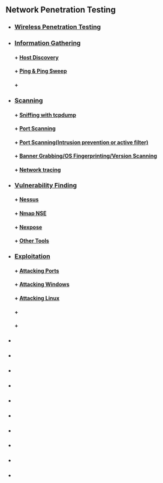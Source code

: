 ## Network Penetration Testing

* ###  [ Wireless Penetration Testing](https://github.com/sarathlalup/Penetration-Testing/blob/master/Wireless%20Attacks/Wifi/Attack.md )
* ###  [ Information Gathering]( )
    #### + [     Host Discovery]( )
    #### + [     Ping & Ping Sweep]( )
    #### + [     ]( )
* ###  [ Scanning]( )
    #### + [     Sniffing with tcpdump]( )
    #### + [      Port Scanning]( )
    #### + [      Port Scanning(Intrusion prevention or active filter)]( )
    #### + [      Banner Grabbing/OS Fingerprinting/Version Scanning]( )
    #### + [      Network tracing]( )
* ###  [ Vulnerability Finding]( )
    #### + [     Nessus]( )
    #### + [     Nmap NSE]( )
    #### + [     Nexpose]( )
    #### + [     Other Tools]( )
* ###  [ Exploitation]( )
   #### + [     Attacking Ports]( )
   #### + [     Attacking Windows](https://github.com/sarathlalup/Penetration-Testing/blob/master/Windows%20Exploitaion/README.md)
   #### + [     Attacking Linux]( )
   #### + [     ]( )
   #### + [     ]( )


* ###  [ ]( )
* ###  [ ]( )
* ###  [ ]( )
* ###  [ ]( )
* ###  [ ]( )
* ###  [ ]( )
* ###  [ ]( )
* ###  [ ]( )
* ###  [ ]( )
* ###  [ ]( )
